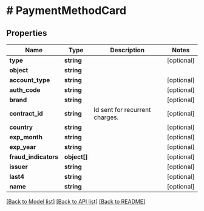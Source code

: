 # # PaymentMethodCard

## Properties

Name | Type | Description | Notes
------------ | ------------- | ------------- | -------------
**type** | **string** |  | [optional]
**object** | **string** |  |
**account_type** | **string** |  | [optional]
**auth_code** | **string** |  | [optional]
**brand** | **string** |  | [optional]
**contract_id** | **string** | Id sent for recurrent charges. | [optional]
**country** | **string** |  | [optional]
**exp_month** | **string** |  | [optional]
**exp_year** | **string** |  | [optional]
**fraud_indicators** | **object[]** |  | [optional]
**issuer** | **string** |  | [optional]
**last4** | **string** |  | [optional]
**name** | **string** |  | [optional]

[[Back to Model list]](../../README.md#models) [[Back to API list]](../../README.md#endpoints) [[Back to README]](../../README.md)

